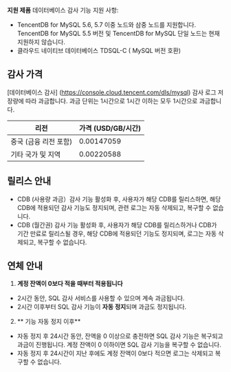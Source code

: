 
**지원 제품**
데이터베이스 감사 기능 지원 사항:
- TencentDB for MySQL 5.6, 5.7 이중 노드와 삼중 노드를 지원합니다. TencentDB for MySQL 5.5 버전 및 TencentDB for MySQL 단일 노드는 현재 지원하지 않습니다.
- 클라우드 네이티브 데이터베이스 TDSQL-C ( MySQL 버전 호환)

## 감사 가격
[데이터베이스 감사] (https://console.cloud.tencent.com/dls/mysql) 감사 로그 저장량에 따라 과금합니다. 과금 단위는 1시간으로 1시간 이하는 모두 1시간으로 과금합니다.   

| 리전 | 가격 (USD/GB/시간) | 
|---------|---------|
| 중국 (금융 리전 포함) | 0.00147059  | 
| 기타 국가 및 지역 | 0.00220588 | 

## 릴리스 안내
- CDB (사용량 과금）감사 기능 활성화 후, 사용자가 해당 CDB를 릴리스하면, 해당 CDB에 적용되던 감사 기능도 정지되며, 관련 로그는 자동 삭제되고, 복구할 수 없습니다.
- CDB (월간권) 감사 기능 활성화 후, 사용자가 해당 CDB를 릴리스하거나 CDB가 기간 만료로 릴리스될 경우, 해당 CDB에 적용되던 기능도 정지되며, 로그는 자동 삭제되고, 복구할 수 없습니다. 

## 연체 안내
1. **계정 잔액이 0보다 적을 때부터 적용됩니다**
 - 2시간 동안, SQL 감사 서비스를 사용할 수 있으며 계속 과금됩니다.  
 - 2시간 이후부터 SQL 감사 기능이 **자동 정지**되며 과금도 정지됩니다.  

2. ** 기능 자동 정지 이후**
 - 자동 정지 후 24시간 동안, 잔액을 0 이상으로 충전하면 SQL 감사 기능은 복구되고 과금이 진행됩니다. 계정 잔액이 0 이하이면 SQL 감사 기능을 복구할 수 없습니다.   
 - 자동 정지 후 24시간이 지난 후에도 계정 잔액이 0보다 적으면 로그는 삭제되고 복구할 수 없습니다. 
